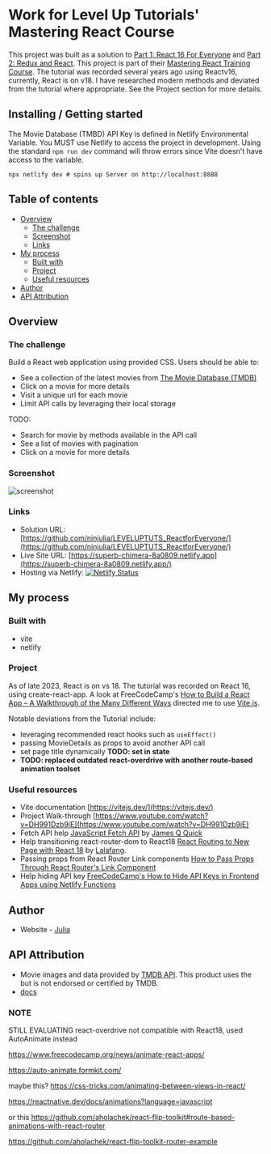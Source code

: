 # Work for Level Up Tutorials' Mastering React Course

This project was built as a solution to [Part 1: React 16 For Everyone](https://levelup.video/tutorials/react-16-for-everyone/) and [Part 2: Redux and React](https://levelup.video/tutorials/redux-and-react-for-everyone/). This project is part of their [Mastering React Training Course](https://levelup.video/paths/mastering-react). The tutorial was recorded several years ago using Reactv16, currently, React is on v18. I have researched modern methods and deviated from the tutorial where appropriate. See the Project section for more details.

## Installing / Getting started

The Movie Database (TMBD) API Key is defined in Netlify Environmental Variable. You MUST use Netlify to access the project in development. Using the standard `npm run dev` command will throw errors since Vite doesn't have access to the variable.

```shell
npx netlify dev # spins up Server on http://localhost:8888
```

## Table of contents

- [Overview](#overview)
  - [The challenge](#the-challenge)
  - [Screenshot](#screenshot)
  - [Links](#links)
- [My process](#my-process)
  - [Built with](#built-with)
  - [Project](#project)
  - [Useful resources](#useful-resources)
- [Author](#author)
- [API Attribution](#api-attribution)

## Overview

### The challenge

Build a React web application using provided CSS. Users should be able to:

- See a collection of the latest movies from [The Movie Database (TMDB)](https://www.themoviedb.org/)
- Click on a movie for more details
- Visit a unique url for each movie
- Limit API calls by leveraging their local storage

TODO:

- Search for movie by methods available in the API call
- See a list of movies with pagination
- Click on a movie for more details

### Screenshot

![screenshot](./screenshot.png?raw=true)

### Links

- Solution URL: [https://github.com/ninjulia/LEVELUPTUTS_ReactforEveryone/](https://github.com/ninjulia/LEVELUPTUTS_ReactforEveryone/)
- Live Site URL: [https://superb-chimera-8a0809.netlify.app](https://superb-chimera-8a0809.netlify.app/)
- Hosting via Netlify: [![Netlify Status](https://api.netlify.com/api/v1/badges/4429c8ed-bfa4-48b6-9504-5198908d0d04/deploy-status)](https://app.netlify.com/sites/superb-chimera-8a0809/deploys)

## My process

### Built with

- vite
- netlify

### Project

As of late 2023, React is on vs 18. The tutorial was recorded on React 16, using create-react-app. A look at FreeCodeCamp's [How to Build a React App – A Walkthrough of the Many Different Ways](https://www.freecodecamp.org/news/how-to-build-a-react-app-different-ways) directed me to use [Vite.js](https://vitejs.dev/).

Notable deviations from the Tutorial include:

- leveraging recommended react hooks such as `useEffect()`
- passing MovieDetails as props to avoid another API call
- set page title dynamically **TODO: set in state**
- **TODO: replaced outdated react-overdrive with another route-based animation toolset**

### Useful resources

- Vite documentation [https://vitejs.dev/](https://vitejs.dev/)
- Project Walk-through [https://www.youtube.com/watch?v=DH991Dzb9iE](https://www.youtube.com/watch?v=DH991Dzb9iE)
- Fetch API help [JavaScript Fetch API](https://www.youtube.com/watch?v=AGWwa25ZlRY) by [James Q Quick](https://www.youtube.com/@JamesQQuick)
- Help transitioning react-router-dom to React18 [React Routing to New Page with React 18](https://medium.com/@lalafang33/react-routing-to-new-page-v18-aa293ccb716f) by [Lalafang](https://medium.com/@lalafang33).
- Passing props from React Router Link components [How to Pass Props Through React Router's Link Component](https://ui.dev/react-router-pass-props-to-link)
- Help hiding API key [FreeCodeCamp's How to Hide API Keys in Frontend Apps using Netlify Functions](https://www.freecodecamp.org/news/hide-api-keys-in-frontend-apps-using-netlify-functions/)

## Author

- Website - [Julia](https://www.becausejulia.com)

## API Attribution

- Movie images and data provided by [TMDB API](https://www.themoviedb.org/). This product uses the but is not endorsed or certified by TMDB.
- [docs](https://developer.themoviedb.org/docs)

### NOTE

STILL EVALUATING react-overdrive not compatible with React18, used AutoAnimate instead

https://www.freecodecamp.org/news/animate-react-apps/

https://auto-animate.formkit.com/

maybe this? https://css-tricks.com/animating-between-views-in-react/

https://reactnative.dev/docs/animations?language=javascript

or this https://github.com/aholachek/react-flip-toolkit#route-based-animations-with-react-router

https://github.com/aholachek/react-flip-toolkit-router-example
